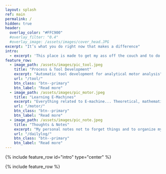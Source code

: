```yaml
---
layout: splash
ref: main
permalink: /
hidden: true
header:
  overlay_color: "#FFC900"
  #overlay_filter: "0.4"
  #overlay_image: /assets/images/cover_head.JPG
excerpt: "It’s what you do right now that makes a difference"
intro: 
  - excerpt: 'This place is made to get my ass off the couch and to do something productive & creative.' 
feature_row:
  - image_path: /assets/images/pic_tool.jpeg
    title: "Process & Tool Development"
    excerpt: "Automatic tool development for analytical motor analysis"
    url: "/tool/"
    btn_class: "btn--primary"
    btn_label: "Read more"
  - image_path: /assets/images/pic_motor.jpeg
    title: "Learning E-Machines"
    excerpt: "Everything related to E-machine... Theoretical, mathematical background and some practical experience"
    url: "/motor/"
    btn_class: "btn--primary"
    btn_label: "Read more"
  - image_path: /assets/images/pic_note.jpeg
    title: "Thoughts & Notes"
    excerpt: "My personal notes not to forget things and to organize my unnecessary thoughts"
    url: "/dailylog/"
    btn_class: "btn--primary"
    btn_label: "Read more"      
---
```


{% include feature_row id="intro" type="center" %}

{% include feature_row %}
